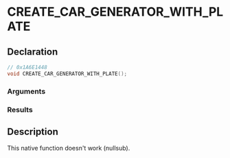 # CREATE_CAR_GENERATOR_WITH_PLATE

## Declaration
```cpp
// 0x1A6E1448
void CREATE_CAR_GENERATOR_WITH_PLATE();
```

### Arguments

### Results

## Description
This native function doesn't work (nullsub).